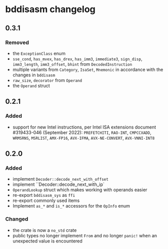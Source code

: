 # bddisasm changelog

## 0.3.1

### Removed

- the `ExceptionClass` enum
- `sse_cond`, `has_mvex`, `has_drex`, `has_imm3`, `immediate3`, `sign_disp`, `imm3_length`, `imm3_offset`, `bhint`  from `DecodedInstruction`
- multiple variants from `Category`, `IsaSet`, `Mnemonic` in accordance with the changes in `bddisasm`
- `raw_size`, `decorator` from `Operand`
- the `Operand` struct

## 0.2.1

### Added

- support for new Intel instructions, per Intel ISA extensions document #319433-046 (September 2022): `PREFETCHITI`, `RAO-INT`, `CMPCCXADD`, `WRMSRNS`, `MSRLIST`, `AMX-FP16`, `AVX-IFMA`, `AVX-NE-CONVERT`, `AVX-VNNI-INT8`

## 0.2.0

### Added

- implement `Decoder::decode_next_with_offset`
- implement ``Decoder::decode_next_with_ip`
- `OperandLookup` struct which makes working with operands easier
- re-export `bddisasm_sys` as `ffi`
- re-export commonly used items
- Implement `as_*` and `is_*` accessors for the `OpInfo` enum

### Changed

- the crate is now a `no_std` crate
- public types no longer implement `From` and no longer `panic!` when an unexpected value is encountered

